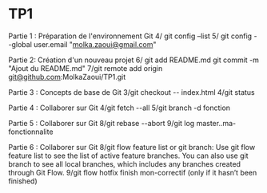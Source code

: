 # TP1
Partie 1 : Préparation de l'environnement Git
4/ git config –list
5/ git config --global user.email "molka.zaoui@gmail.com"

Partie 2: Création d'un nouveau projet
6/ git add README.md
git commit -m "Ajout du README.md"
7/git remote add origin git@github.com:MolkaZaoui/TP1.git


Partie 3 : Concepts de base de Git
3/git checkout -- index.html
4/git status

Partie 4 : Collaborer sur Git
4/git fetch --all
5/git branch -d fonction

Partie 5 : Collaborer sur Git
8/git rebase --abort
9/git log master..ma-fonctionnalite


Partie 6 : Collaborer sur Git
8/git flow feature list or git branch: Use git flow feature list to see the list of active feature branches. You can also use git branch to see all local branches, which includes any branches created through Git Flow.
9/git flow hotfix finish mon-correctif (only if it hasn’t been finished)
